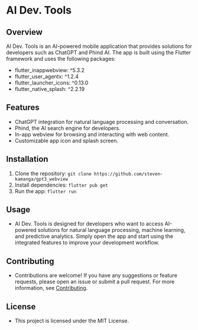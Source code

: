 # AI Dev. Tools

## Overview

AI Dev. Tools is an AI-powered mobile application that provides solutions for developers such as ChatGPT and Phind AI. The app is built using the Flutter framework and uses the following packages:

- flutter_inappwebview: ^5.3.2
- flutter_user_agentx: ^1.2.4
- flutter_launcher_icons: ^0.13.0
- flutter_native_splash: ^2.2.19

## Features

- ChatGPT integration for natural language processing and conversation.
- Phind, the AI search engine for developers.
- In-app webview for browsing and interacting with web content.
- Customizable app icon and splash screen.

## Installation

1. Clone the repository: `git clone https://github.com/steven-kamanga/gpt3_webview`
2. Install dependencies: `flutter pub get`
3. Run the app: `flutter run`

## Usage

- AI Dev. Tools is designed for developers who want to access AI-powered solutions for natural language processing, machine learning, and predictive analytics. Simply open the app and start using the integrated features to improve your development workflow.

## Contributing

- Contributions are welcome! If you have any suggestions or feature requests, please open an issue or submit a pull request. For more information, see [Contributing](./CONTRIBUTING.md).

## License

- This project is licensed under the MIT License.
